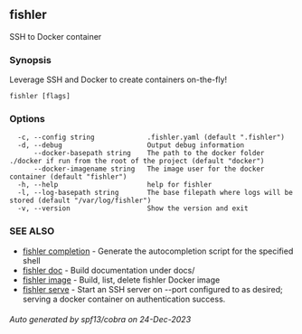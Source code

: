 ## fishler

SSH to Docker container

### Synopsis

Leverage SSH and Docker to create containers on-the-fly!

```
fishler [flags]
```

### Options

```
  -c, --config string             .fishler.yaml (default ".fishler")
  -d, --debug                     Output debug information
      --docker-basepath string    The path to the docker folder ./docker if run from the root of the project (default "docker")
      --docker-imagename string   The image user for the docker container (default "fishler")
  -h, --help                      help for fishler
  -l, --log-basepath string       The base filepath where logs will be stored (default "/var/log/fishler")
  -v, --version                   Show the version and exit
```

### SEE ALSO

* [fishler completion](fishler_completion.md)	 - Generate the autocompletion script for the specified shell
* [fishler doc](fishler_doc.md)	 - Build documentation under docs/
* [fishler image](fishler_image.md)	 - Build, list, delete fishler Docker image
* [fishler serve](fishler_serve.md)	 - Start an SSH server on --port configured to as desired; serving a docker container on authentication success.

###### Auto generated by spf13/cobra on 24-Dec-2023
